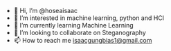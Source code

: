 - 👋 Hi, I’m @hoseaisaac
- 👀 I’m interested in machine learning, python and HCI
- 🌱 I’m currently learning Machine Learning
- 💞️ I’m looking to collaborate on Steganography
- 📫 How to reach me isaacgungbias1@gmail.com

<!---
hoseaisaac/hoseaisaac is a ✨ special ✨ repository because its `README.md` (this file) appears on your GitHub profile.
You can click the Preview link to take a look at your changes.
--->
